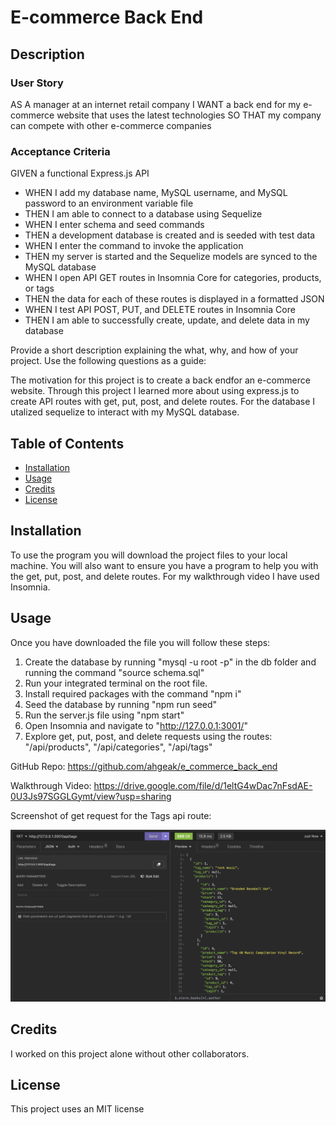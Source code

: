 # E-commerce Back End

## Description

### User Story

AS A manager at an internet retail company
I WANT a back end for my e-commerce website that uses the latest technologies
SO THAT my company can compete with other e-commerce companies

### Acceptance Criteria

GIVEN a functional Express.js API
- WHEN I add my database name, MySQL username, and MySQL password to an environment variable file
- THEN I am able to connect to a database using Sequelize
- WHEN I enter schema and seed commands
- THEN a development database is created and is seeded with test data
- WHEN I enter the command to invoke the application
- THEN my server is started and the Sequelize models are synced to the MySQL database
- WHEN I open API GET routes in Insomnia Core for categories, products, or tags
- THEN the data for each of these routes is displayed in a formatted JSON
- WHEN I test API POST, PUT, and DELETE routes in Insomnia Core
- THEN I am able to successfully create, update, and delete data in my database

Provide a short description explaining the what, why, and how of your project. Use the following questions as a guide:

The motivation for this project is to create a back endfor an e-commerce website. Through this project I learned more about using express.js to create API routes with get, put, post, and delete routes. For the database I utalized sequelize to interact with my MySQL database.

## Table of Contents

- [Installation](#installation)
- [Usage](#usage)
- [Credits](#credits)
- [License](#license)

## Installation

To use the program you will download the project files to your local machine. You will also want to ensure you have a program to help you with the get, put, post, and delete routes. For my walkthrough video I have used Insomnia.

## Usage

Once you have downloaded the file you will follow these steps:

1. Create the database by running "mysql -u root -p" in the db folder and running the command "source schema.sql"
2. Run your integrated terminal on the root file.
3. Install required packages with the command "npm i"
4. Seed the database by running "npm run seed"
5. Run the server.js file using "npm start"
6. Open Insomnia and navigate to "http://127.0.0.1:3001/"
7. Explore get, put, post, and delete requests using the routes: "/api/products", "/api/categories", "/api/tags"

GitHub Repo: https://github.com/ahgeak/e_commerce_back_end

Walkthrough Video: https://drive.google.com/file/d/1eltG4wDac7nFsdAE-0U3Js97SGGLGymt/view?usp=sharing

Screenshot of get request for the Tags api route:

![Screenshot of get route](./images/e_commerce_screenshot.png)

## Credits

I worked on this project alone without other collaborators.

## License

This project uses an MIT license
